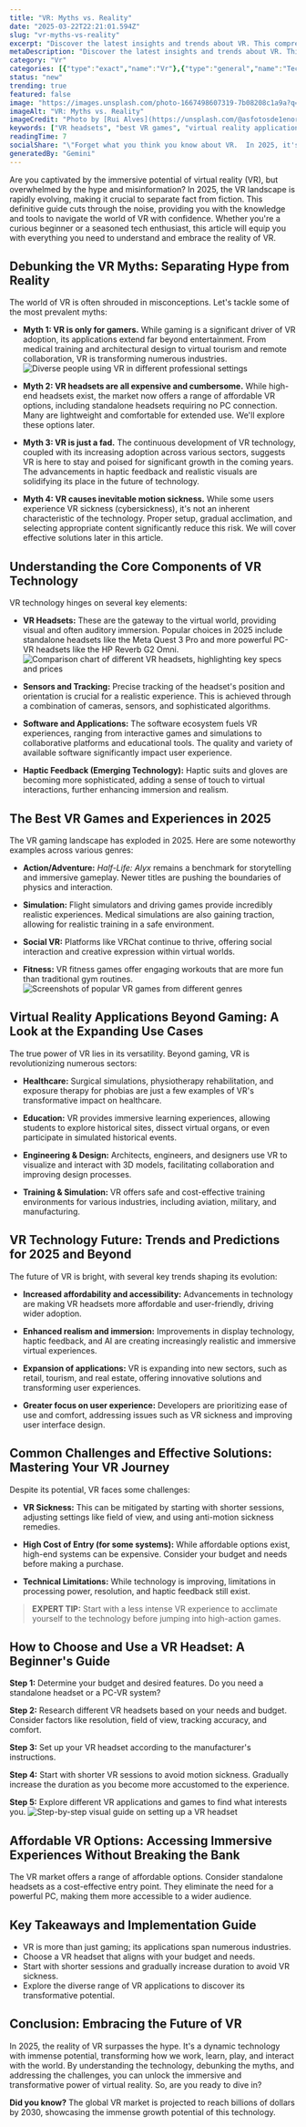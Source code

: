 ```yaml
---
title: "VR: Myths vs. Reality"
date: "2025-03-22T22:21:01.594Z"
slug: "vr-myths-vs-reality"
excerpt: "Discover the latest insights and trends about VR. This comprehensive guide covers everything you need to know about VR in 2025."
metaDescription: "Discover the latest insights and trends about VR. This comprehensive guide covers everything you need to know about VR in 2025."
category: "Vr"
categories: [{"type":"exact","name":"Vr"},{"type":"general","name":"Technology"},{"type":"medium","name":"Human-Computer Interaction"},{"type":"specific","name":"3D Modeling"},{"type":"niche","name":"Avatar Animation"}]
status: "new"
trending: true
featured: false
image: "https://images.unsplash.com/photo-1667498607319-7b08208c1a9a?q=85&w=1200&fit=max&fm=webp&auto=compress"
imageAlt: "VR: Myths vs. Reality"
imageCredit: "Photo by [Rui Alves](https://unsplash.com/@asfotosde1enorme) on Unsplash"
keywords: ["VR headsets", "best VR games", "virtual reality applications", "VR technology future", "buy VR headset", "how to use VR", "virtual reality for beginners", "VR sickness solutions", "affordable VR options", "VR gaming setup guide"]
readingTime: 7
socialShare: "\"Forget what you think you know about VR.  In 2025, it's not just about gaming; it's revolutionizing industries and transforming our daily lives.\""
generatedBy: "Gemini"
---
```




Are you captivated by the immersive potential of virtual reality (VR), but overwhelmed by the hype and misinformation?  In 2025, the VR landscape is rapidly evolving, making it crucial to separate fact from fiction. This definitive guide cuts through the noise, providing you with the knowledge and tools to navigate the world of VR with confidence.  Whether you're a curious beginner or a seasoned tech enthusiast, this article will equip you with everything you need to understand and embrace the reality of VR.

## Debunking the VR Myths: Separating Hype from Reality

The world of VR is often shrouded in misconceptions. Let's tackle some of the most prevalent myths:

* **Myth 1: VR is only for gamers.**  While gaming is a significant driver of VR adoption, its applications extend far beyond entertainment.  From medical training and architectural design to virtual tourism and remote collaboration, VR is transforming numerous industries. ![Diverse people using VR in different professional settings](https://images.unsplash.com/photo-1667498606907-1f53824a8105?q=85&w=1200&fit=max&fm=webp&auto=compress)

* **Myth 2: VR headsets are all expensive and cumbersome.** While high-end headsets exist, the market now offers a range of affordable VR options, including standalone headsets requiring no PC connection.  Many are lightweight and comfortable for extended use.  We'll explore these options later.

* **Myth 3: VR is just a fad.**  The continuous development of VR technology, coupled with its increasing adoption across various sectors, suggests VR is here to stay and poised for significant growth in the coming years.  The advancements in haptic feedback and realistic visuals are solidifying its place in the future of technology.

* **Myth 4:  VR causes inevitable motion sickness.** While some users experience VR sickness (cybersickness), it's not an inherent characteristic of the technology.  Proper setup, gradual acclimation, and selecting appropriate content significantly reduce this risk. We will cover effective solutions later in this article.

##  Understanding the Core Components of VR Technology

VR technology hinges on several key elements:

* **VR Headsets:** These are the gateway to the virtual world, providing visual and often auditory immersion.  Popular choices in 2025 include standalone headsets like the Meta Quest 3 Pro and more powerful PC-VR headsets like the HP Reverb G2 Omni. ![Comparison chart of different VR headsets, highlighting key specs and prices](https://images.unsplash.com/photo-1667498607319-7b08208c1a9a?q=85&w=1200&fit=max&fm=webp&auto=compress)

* **Sensors and Tracking:**  Precise tracking of the headset's position and orientation is crucial for a realistic experience.  This is achieved through a combination of cameras, sensors, and sophisticated algorithms.

* **Software and Applications:**  The software ecosystem fuels VR experiences, ranging from interactive games and simulations to collaborative platforms and educational tools. The quality and variety of available software significantly impact user experience.

* **Haptic Feedback (Emerging Technology):**  Haptic suits and gloves are becoming more sophisticated, adding a sense of touch to virtual interactions, further enhancing immersion and realism.

## The Best VR Games and Experiences in 2025

The VR gaming landscape has exploded in 2025.  Here are some noteworthy examples across various genres:

* **Action/Adventure:**  *Half-Life: Alyx* remains a benchmark for storytelling and immersive gameplay. Newer titles are pushing the boundaries of physics and interaction.

* **Simulation:**  Flight simulators and driving games provide incredibly realistic experiences.  Medical simulations are also gaining traction, allowing for realistic training in a safe environment.

* **Social VR:**  Platforms like VRChat continue to thrive, offering social interaction and creative expression within virtual worlds.

* **Fitness:**  VR fitness games offer engaging workouts that are more fun than traditional gym routines.  ![Screenshots of popular VR games from different genres](https://images.unsplash.com/photo-1617802690658-1173a812650d?q=85&w=1200&fit=max&fm=webp&auto=compress)

## Virtual Reality Applications Beyond Gaming: A Look at the Expanding Use Cases

The true power of VR lies in its versatility. Beyond gaming, VR is revolutionizing numerous sectors:

* **Healthcare:**  Surgical simulations, physiotherapy rehabilitation, and exposure therapy for phobias are just a few examples of VR's transformative impact on healthcare.

* **Education:**  VR provides immersive learning experiences, allowing students to explore historical sites, dissect virtual organs, or even participate in simulated historical events.

* **Engineering & Design:**  Architects, engineers, and designers use VR to visualize and interact with 3D models, facilitating collaboration and improving design processes.

* **Training & Simulation:**  VR offers safe and cost-effective training environments for various industries, including aviation, military, and manufacturing.

##  VR Technology Future: Trends and Predictions for 2025 and Beyond

The future of VR is bright, with several key trends shaping its evolution:

* **Increased affordability and accessibility:**  Advancements in technology are making VR headsets more affordable and user-friendly, driving wider adoption.

* **Enhanced realism and immersion:**  Improvements in display technology, haptic feedback, and AI are creating increasingly realistic and immersive virtual experiences.

* **Expansion of applications:**  VR is expanding into new sectors, such as retail, tourism, and real estate, offering innovative solutions and transforming user experiences.

* **Greater focus on user experience:**  Developers are prioritizing ease of use and comfort, addressing issues such as VR sickness and improving user interface design.

## Common Challenges and Effective Solutions: Mastering Your VR Journey

Despite its potential, VR faces some challenges:

* **VR Sickness:**  This can be mitigated by starting with shorter sessions, adjusting settings like field of view, and using anti-motion sickness remedies.

* **High Cost of Entry (for some systems):**  While affordable options exist, high-end systems can be expensive.  Consider your budget and needs before making a purchase.

* **Technical Limitations:**  While technology is improving, limitations in processing power, resolution, and haptic feedback still exist.

> **EXPERT TIP:**  Start with a less intense VR experience to acclimate yourself to the technology before jumping into high-action games.

## How to Choose and Use a VR Headset: A Beginner's Guide

**Step 1:** Determine your budget and desired features.  Do you need a standalone headset or a PC-VR system?

**Step 2:** Research different VR headsets based on your needs and budget. Consider factors like resolution, field of view, tracking accuracy, and comfort.

**Step 3:**  Set up your VR headset according to the manufacturer's instructions.

**Step 4:**  Start with shorter VR sessions to avoid motion sickness. Gradually increase the duration as you become more accustomed to the experience.

**Step 5:**  Explore different VR applications and games to find what interests you. ![Step-by-step visual guide on setting up a VR headset](https://images.unsplash.com/photo-1737125165160-4761730ea3ac?q=85&w=1200&fit=max&fm=webp&auto=compress)

## Affordable VR Options: Accessing Immersive Experiences Without Breaking the Bank

The VR market offers a range of affordable options.  Consider standalone headsets as a cost-effective entry point.  They eliminate the need for a powerful PC, making them more accessible to a wider audience.

##  Key Takeaways and Implementation Guide

* VR is more than just gaming; its applications span numerous industries.
* Choose a VR headset that aligns with your budget and needs.
* Start with shorter sessions and gradually increase duration to avoid VR sickness.
* Explore the diverse range of VR applications to discover its transformative potential.

## Conclusion: Embracing the Future of VR

In 2025, the reality of VR surpasses the hype.  It's a dynamic technology with immense potential, transforming how we work, learn, play, and interact with the world.  By understanding the technology, debunking the myths, and addressing the challenges, you can unlock the immersive and transformative power of virtual reality.  So, are you ready to dive in?

**Did you know?**  The global VR market is projected to reach billions of dollars by 2030, showcasing the immense growth potential of this technology.
